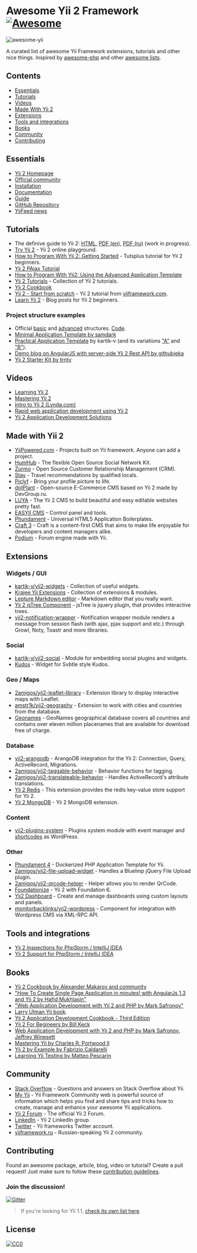 # Awesome Yii 2 Framework [![Awesome](https://cdn.rawgit.com/sindresorhus/awesome/d7305f38d29fed78fa85652e3a63e154dd8e8829/media/badge.svg)](https://github.com/sindresorhus/awesome)


![awesome-yii](https://raw.githubusercontent.com/awesome-yii/list/master/awesome-yii.png)

A curated list of awesome Yii Framework extensions, tutorials and other nice things.
Inspired by [awesome-php](https://github.com/ziadoz/awesome-php) and other [awesome lists](https://github.com/sindresorhus/awesome).


## Contents
- [Essentials](#essentials)
- [Tutorials](#tutorials)
- [Videos](#videos)
- [Made With Yii 2](#made-with-yii-2)
- [Extensions](#extensions)
- [Tools and integrations](#tools-and-integrations)
- [Books](#books)
- [Community](#community)
- [Contributing](#contributing)


## Essentials
* [Yii 2 Homepage](http://www.yiiframework.com/)
* [Official community](http://www.yiiframework.com/community/)
* [Installation](http://www.yiiframework.com/download/)
* [Documentation](http://www.yiiframework.com/doc-2.0/index.html)
* [Guide](http://www.yiiframework.com/doc-2.0/guide-index.html)
* [GitHub Repository](https://github.com/yiisoft/yii2)
* [YiiFeed news](http://yiifeed.com/)

## Tutorials

* The definive guide to Yii 2:  [HTML](http://www.yiiframework.com/doc-2.0/guide-index.html), [PDF (en)](http://stuff.cebe.cc/yii2-guide.en.pdf), [PDF (ru)](http://stuff.cebe.cc/yii2-guide.ru.pdf) (work in progress).
* [Try Yii 2](https://github.com/iJackUA/try-yii2) - Yii 2 online playground.
* [How to Program With Yii 2: Getting Started](http://code.tutsplus.com/tutorials/how-to-program-with-yii2-getting-started--cms-22440) - Tutsplus tutorial for Yii 2 beginners.
* [Yii 2 PAjax Tutorial](http://blog.neattutorials.com/yii2-pjax-tutorial/)
* [How to Program With Yii2: Using the Advanced Application Template](http://code.tutsplus.com/tutorials/how-to-program-with-yii2-using-the-advanced-application-template--cms-24994)
* [Yii 2 Tutorials](http://www.learnyii2.com/) - Collection of Yii 2 tutorials.
* [Yii 2 Cookbook](https://yii2-cookbook.readthedocs.io/README/)
* [Yii 2 - Start from scratch](http://www.yiiframework.com/doc-2.0/guide-tutorial-start-from-scratch.html) - Yii 2 tutorial from [yiiframework.com](yiiframework.com).
* [Learn Yii 2](http://www.learnyii2.com/) - Blog posts for Yii 2 beginners.

### Project structure examples

* Official [basic](https://github.com/yiisoft/yii2/tree/master/apps/basic#yii-2-basic-application-template) and [advanced](http://www.yiiframework.com/doc-2.0/guide-tutorial-advanced-app.html) structures. [Code](https://github.com/yiisoft/yii2/tree/master/apps).
* [Minimal Application Template by samdark](https://github.com/samdark/yii2-minimal)
* [Practical Application Template](https://github.com/kartik-v/yii2-app-practical) by kartik-v (and its variations ["A"](https://github.com/kartik-v/yii2-app-practical-a) and ["B"](https://github.com/kartik-v/yii2-app-practical-b)).
* [Demo blog on AngularJS with server-side Yii 2 Rest API by githubjeka](https://github.com/githubjeka/angular-yii2)
* [Yii 2 Starter Kit by trntv](https://github.com/trntv/yii2-starter-kit)

## Videos
* [Learning Yii 2](https://www.packtpub.com/mapt/video/web_development/9781784398774/)
* [Mastering Yii 2](https://www.udemy.com/mastering-yii-2/)
* [Intro to Yii 2 (Lynda.com)](https://www.lynda.com/PHP-tutorials/Intro-Yii-2/540346/579851-4.html)
* [Rapid web application development using Yii 2](https://www.udemy.com/rapid-web-application-development-using-yii-2-php-framework/?couponCode=yiicoursecoupondisc)
* [Yii 2 Application Development Solutions](https://www.packtpub.com/mapt/video/web_development/9781787286184)


## Made with Yii 2

* [YiiPowered.com](http://yiipowered.com/) - Projects built on Yii framework. Anyone can add a project.
* [HumHub](https://www.humhub.org/en) - The flexible Open Source Social Network Kit.
* [Zurmo](http://zurmo.org/) - Open Source Customer Relationship Management (CRM).
* [Stay](http://www.stay.com/) - Travel recommendations by qualified locals.
* [Piclyf](http://piclyf.com/) - Bring your profile picture to life.
* [dotPlant](http://dotplant.ru/) - Open-source E-Commerce CMS based on Yii 2 made by DevGroup.ru. 
* [LUYA](https://luya.io) - The Yii 2 CMS to build beautiful and easy editable websites pretty fast.
* [EASYII CMS](http://easyiicms.com/) - Control panel and tools.
* [Phundament](http://phundament.com/) - Universal HTML5 Application Boilerplates.
* [Craft 3](https://craftcms.com/3) - Craft is a content-first CMS that aims to make life enjoyable for developers and content managers alike.
* [Podium](https://github.com/bizley/yii2-podium) - Forum engine made with Yii.



## Extensions

### Widgets / GUI

* [kartik-v/yii2-widgets](https://github.com/kartik-v/yii2-widgets) - Collection of useful widgets.
* [Krajee Yii Extensions](http://demos.krajee.com/) - Collection of extensions & modules.
* [Lepture Markdown editor](https://github.com/iJackUA/yii2-lepture-markdown-editor-widget) - Markdown editor that you really want.
* [Yii 2 jsTree Component](http://yiidreamteam.com/yii2/jstree) - jsTree is jquery plugin, that provides interactive trees. 
* [yii2-notification-wrapper](https://github.com/loveorigami/yii2-notification-wrapper) - Notification wrapper module renders a message from session flash (with ajax, pjax support and etc.) through Growl, Noty, Toastr and more libraries.

### Social

* [kartik-v/yii2-social](https://github.com/kartik-v/yii2-social) - Module for embedding social plugins and widgets.
* [Kudos](https://github.com/iJackUA/yii2-kudos-widget) - Widget for Svbtle style Kudos.

### Geo / Maps

* [2amigos/yii2-leaflet-library](https://github.com/2amigos/yii2-leaflet-library) - Extension library to display interactive maps with Leaflet.
* [amstr1k/yii2-geography](https://github.com/amstr1k/yii2-geography) - Extension to work with cities and countries from the database.
* [Geonames](http://www.geonames.org/) - GeoNames geographical database covers all countries and contains over eleven million placenames that are available for download free of charge.

### Database

* [yii2-arangodb](https://github.com/DevGroup-ru/yii2-arangodb) - ArangoDB integration for the Yii 2: Connection, Query, ActiveRecord, Migrations.
* [2amigos/yii2-taggable-behavior](https://github.com/2amigos/yii2-taggable-behavior) - Behavior functions for tagging.
* [2amigos/yii2-translateable-behavior](https://github.com/2amigos/yii2-translateable-behavior) - Handles ActiveRecord's attribute translations.
* [Yii 2 Redis](https://github.com/yiisoft/yii2-redis) - This extension provides the redis key-value store support for Yii 2.
* [Yii 2 MongoDB](https://github.com/yiisoft/yii2-mongodb) - Yii 2 MongoDB extension.

### Content

* [yii2-plugins-system](https://github.com/loveorigami/yii2-plugins-system) - Plugins system module with event manager and [shortcodes](https://github.com/loveorigami/yii2-shortcodes-pack) as WordPress.

### Other

* [Phundament 4](http://phundament.com/) - Dockerized PHP Application Template for Yii.
* [2amigos/yii2-file-upload-widget](https://github.com/2amigos/yii2-file-upload-widget) - Handles a BlueImp jQuery File Upload plugin.
* [2amigos/yii2-qrcode-helper](https://github.com/2amigos/yii2-qrcode-helper) - Helper allows you to render QrCode.
* [Foundationize](http://foundationize.com/) - Yii 2 with Foundation 6.
* [Yii2 Dashboard](https://cornernote.github.io/yii2-dashboard/) - Create and manage dashboards using custom layouts and panels.
* [monitorbacklinks/yii2-wordpress](https://github.com/monitorbacklinks/yii2-wordpress) - Component for integration with Wordpress CMS via XML-RPC API.


## Tools and integrations

* [Yii 2 Inspections for PhpStorm / IntelliJ IDEA](https://plugins.jetbrains.com/idea/plugin/9400-yii2-inspections)
* [Yii 2 Support for PhpStorm / IntelliJ IDEA](https://plugins.jetbrains.com/idea/plugin/9388-yii2-support)


## Books

* [Yii 2 Cookbook by Alexander Makarov and community](https://github.com/samdark/yii2-cookbook/blob/master/book/README.md)
* ["How To Create Single Page Application in minutes! with AngularJs 1.3 and Yii 2 by Hafid Mukhlasin"](https://www.gitbook.com/book/hscstudio/angular1-yii2/details)
* ["Web Application Development with Yii 2 and PHP by Mark Safronov"](http://www.amazon.com/dp/1783981881)
* [Larry Ulman Yii book](https://larry.pub/).
* [Yii 2 Application Development Cookbook - Third Edition](https://www.packtpub.com/web-development/yii2-application-development-cookbook-third-edition)
* [Yii 2 For Begineers by Bill Keck](https://leanpub.com/yii2forbeginners)
* [Web Application Development with Yii 2 and PHP by Mark Safronov, Jeffrey Winesett](https://www.packtpub.com/web-development/web-application-development-yii-2-and-php)
* [Mastering Yii by Charles R. Portwood II](https://www.packtpub.com/web-development/mastering-yii)
* [Yii 2 by Example by Fabrizio Caldarelli](https://www.packtpub.com/web-development/yii2-example)
* [Learning Yii Testing by Matteo Pescarin](https://www.packtpub.com/web-development/learning-yii-testing)


## Community
* [Stack Overflow](http://stackoverflow.com/questions/tagged/yii2) - Questions and answers on Stack Overflow about Yii.
* [My Yii](https://www.my-yii.com/) - Yii Framework Community web is powerful source of information which helps you find and share tips and tricks how to create, manage and enhance your awesome Yii applications.
* [Yii 2 Forum](http://www.yiiframework.com/forum/index.php/forum/4-yii-20/) - The official Yii 2 Forum.
* [LinkedIn](https://www.linkedin.com/groups/1483367/profile) - Yii 2 LinkedIn group.
* [Twitter](https://twitter.com/yiiframework) - Yii frameworks Twitter account.
* [yiiframework.ru](http://yiiframework.ru/) - Russian-speaking Yii 2 community.


## Contributing
Found an awesome package, article, blog, video or tutorial? Create a pull request! Just make sure to follow these [contribution guidelines](https://github.com/awesome-yii/list/blob/master/CONTRIBUTING.md).

### Join the discussion!
[![Gitter](https://badges.gitter.im/Join%20Chat.svg)](https://gitter.im/samdark/awesome-yii?utm_source=badge&utm_medium=badge&utm_campaign=pr-badge)

> If you're looking for Yii 1.1, [check its own list here](1.1.md).

## License

[![CC0](http://mirrors.creativecommons.org/presskit/buttons/88x31/svg/cc-zero.svg)](https://creativecommons.org/publicdomain/zero/1.0/)
